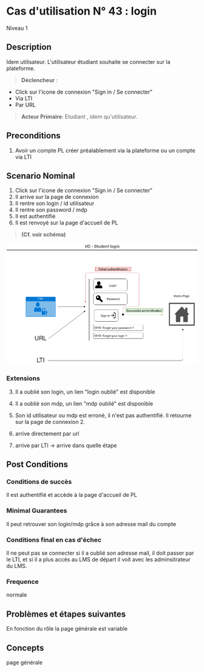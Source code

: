 
# Cas d'utilisation N° 43 :  login

Niveau 1

##	Description

Idem utilisateur. L'utilisateur étudiant souhaite se connecter sur la plateforme.
 
> **Déclencheur** : 
 * Click sur l'icone de connexion "Sign in / Se connecter" 
 * Via LTI
 * Par URL
> **Acteur Primaire**: Etudiant , idem qu'utilisateur.

 
## Preconditions

1. Avoir un compte PL créer préalablement via la plateforme ou un compte via LTI


## Scenario Nominal

1.	Click sur l'icone de connexion "Sign in / Se connecter"  
2. Il arrive sur la page de connexion
3.	Il rentre son login / id utilisateur  
4.	Il rentre son password / mdp  
5. Il est authentifié
6.	Il est renvoyé sur la page d'accueil de PL

> **(Cf. voir schéma)**

![Schema](https://raw.githubusercontent.com/PremierLangage/platon-conception/master/UC/Utilisateur/Images/uc-student-login.png)

###	Extensions
3. Il a oublié son login, un lien "login oublié" est disponible
4. Il a oublié son mdp, un lien "mdp oublié" est disponible
5. Son id utilisateur ou mdp est erroné, il n'est pas authentifié. Il retourne sur la page de connexion 2.

1. arrive directement par url
1. arrive par LTI -> arrive dans quelle étape 


## Post Conditions
### Conditions de succès 
Il est authentifié et accède à la page d'accueil de PL

### Minimal Guarantees
Il peut retrouver son login/mdp grâce à son adresse mail du compte

### Conditions final en cas d'échec
Il ne peut pas se connecter si il a oublié son adresse mail, il doit passer par le LTI, et si il a plus accès au LMS de départ il voit avec les adminsitrateur du LMS.

### Frequence
normale

##	Problèmes et étapes suivantes  

En fonction du rôle la page générale est variable 

## Concepts 

page générale 

